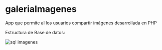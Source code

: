 # galeriaImagenes
App que permite al los usuarios compartir imágenes desarrollada en PHP 

Estructura de Base de datos: 

![sql imagenes](https://user-images.githubusercontent.com/19289312/155855993-1e318b2e-c98b-4bcc-a0cb-50b92b41cc55.png)
